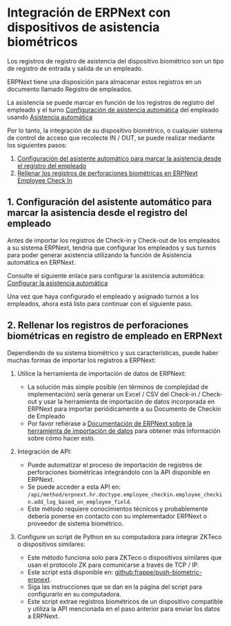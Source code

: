 <!-- add-breadcrumbs -->
# Integración de ERPNext con dispositivos de asistencia biométricos

Los registros de registro de asistencia del dispositivo biométrico son un tipo de registro de entrada y salida de un empleado.

ERPNext tiene una disposición para almacenar estos registros en un documento llamado Registro de empleados.

La asistencia se puede marcar en función de los registros de registro del empleado y el turno [Configuración de asistencia automática](/docs/user/manual/en/human-resources/shift-management#25-auto-attendance-settings) del empleado usando [Asistencia automática](/docs/user/manual/en/human-resources/auto-attendance)

Por lo tanto, la integración de su dispositivo biométrico, o cualquier sistema de control de acceso que recolecte IN / OUT, se puede realizar mediante los siguientes pasos:

  1. [Configuración del asistente automático para marcar la asistencia desde el registro del empleado](#1-setting-up-auto-attendance-to-mark-attendance-from-the-employee-checkin)
  1. [Rellenar los registros de perforaciones biométricas en ERPNext Employee Check In](#2-populating-the-biometric-punch-logs-into-erpnexts-employee-checkin)

## 1. Configuración del asistente automático para marcar la asistencia desde el registro del empleado

Antes de importar los registros de Check-in y Check-out de los empleados a su sistema ERPNext, tendría que configurar los empleados y sus turnos para poder generar asistencia utilizando la función de Asistencia automática en ERPNext.

Consulte el siguiente enlace para configurar la asistencia automática: [Configurar la asistencia automática](/docs/user/manual/en/human-resources/auto-attendance#steps-to-setup-auto-attendance)

Una vez que haya configurado el empleado y asignado turnos a los empleados, ahora está listo para continuar con el siguiente paso.

## 2. Rellenar los registros de perforaciones biométricas en registro de empleado en ERPNext 
Dependiendo de su sistema biométrico y sus características, puede haber muchas formas de importar los registros a ERPNext:

1. Utilice la herramienta de importación de datos de ERPNext:
    - La solución más simple posible (en términos de complejidad de implementación) sería generar un Excel / CSV del Check-in / Check-out y usar la herramienta de importación de datos incorporada en ERPNext para importar periódicamente a su Documento de Checkin de Empleado
    - Por favor refiérase a [Documentación de ERPNext sobre la herramienta de importación de datos](/docs/user/manual/en/setting-up/data/data-import) para obtener más información sobre cómo hacer esto.

1. Integración de API:
    - Puede automatizar el proceso de importación de registros de perforaciones biométricas integrándolo con la API disponible en ERPNext.
    - Se puede acceder a esta API en: `/api/method/erpnext.hr.doctype.employee_checkin.employee_checkin.add_log_based_on_employee_field`.
    - Este método requiere conocimientos técnicos y probablemente debería ponerse en contacto con su implementador ERPNext o proveedor de sistema biométrico.

1. Configure un script de Python en su computadora para integrar ZKTeco o dispositivos similares:
    - Este método funciona solo para ZKTeco o dispositivos similares que usan el protocolo ZK para comunicarse a través de TCP / IP.
    - Este script está disponible en: [github:frappe/push-biometric-erpnext](https://github.com/frappe/push-biometric-erpnext).
    - Siga las instrucciones que se dan en la página del script para configurarlo en su computadora.
    - Este script extrae registros biométricos de un dispositivo compatible y utiliza la API mencionada en el paso anterior para enviar los datos a ERPNext.
